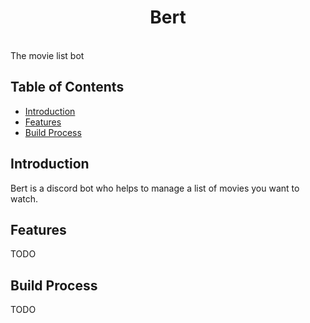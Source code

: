 <h1 align="center"> Bert </h1> <br>
The movie list bot

<!-- START doctoc generated TOC please keep comment here to allow auto update -->
<!-- DON'T EDIT THIS SECTION, INSTEAD RE-RUN doctoc TO UPDATE -->
## Table of Contents

- [Introduction](#introduction)
- [Features](#features)
- [Build Process](#build-process)

<!-- END doctoc generated TOC please keep comment here to allow auto update -->

## Introduction

Bert is a discord bot who helps to manage a list of movies you want to watch.

## Features

TODO

## Build Process

TODO
